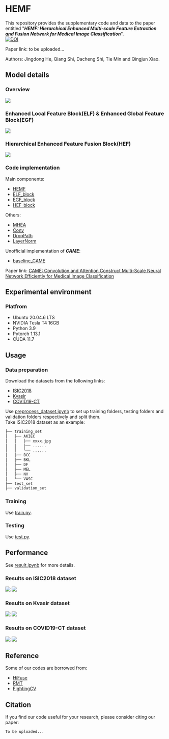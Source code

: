 # HEMF
This repository provides the supplementary code and data to the paper entitled "***HEMF: Hierarchical Enhanced Multi-scale Feature Extraction and Fusion Network for Medical Image Classification***".  
[![DOI](https://zenodo.org/badge/936590943.svg)](https://doi.org/10.5281/zenodo.15163138)

Paper link: to be uploaded...  

Authors: Jingdong He, Qiang Shi, Dacheng Shi, Tie Min and Qingjun Xiao.

## Model details
### Overview
![](./images/overview.png)
### Enhanced Local Feature Block(ELF) & Enhanced Global Feature Block(EGF)
![](./images/ELF&EGF.png)
### Hierarchical Enhanced Feature Fusion Block(HEF)
![](./images/HEF.png)
### Code implementation
Main components:  
* [HEMF](./main_model.py)
* [ELF_block](./ELF_block.py)
* [EGF_block](./EGF_block.py)
* [HEF_block](./HEF_block.py)

Others:  
* [MHEA](./MHEA.py)
* [Conv](./Conv.py)
* [DropPath](./DropPath.py)
* [LayerNorm](./LayerNorm.py)

Unofficial implementation of ***CAME***:  

* [baseline_CAME](./baseline_CAME)  

Paper link:  [CAME: Convolution and Attention Construct Multi-Scale Neural Network Efficiently for Medical Image Classification](https://ieeexplore.ieee.org/abstract/document/10394558)

## Experimental environment
### Platfrom
* Ubuntu 20.04.6 LTS
* NVIDIA Tesla T4 16GB
* Python 3.9
* Pytorch 1.13.1
* CUDA 11.7

## Usage
### Data preparation
Download the datasets from the following links:
* [ISIC2018](https://challenge.isic-archive.com/data/#2018)
* [Kvasir](https://datasets.simula.no/kvasir/)
* [COVID19-CT](https://www.kaggle.com/datasets/luisblanche/covidct?resource=download)  

Use [preprocess_dataset.ipynb](./preprocess_dataset.ipynb) to set up training folders, testing folders and validation folders respectively and split them.  
Take ISIC2018 dataset as an example:  

```bash
├── training_set
│   ├── AKIEC
│   │   ├── xxxx.jpg
│   │   ├── ......
│   │   └── ......
│   ├── BCC
│   ├── BKL
│   ├── DF
│   ├── MEL
│   ├── NV
│   └── VASC
├── test_set
├── validation_set
```

### Training
Use [train.py](./train.py).
### Testing
Use [test.py](./test.py).

## Performance
See [result.ipynb](./result.ipynb) for more details.
### Results on ISIC2018 dataset
![](./images/confusion_matrix_ISIC2018.svg)
![](./images/roc_curves_ISIC2018.svg)
### Results on Kvasir dataset
![](./images/confusion_matrix_Kvasir.svg)
![](./images/roc_curves_Kvasir.svg)
### Results on COVID19-CT dataset
![](./images/confusion_matrix_COVID19-CT.svg)
![](./images/roc_curves_COVID19-CT.svg)

## Reference
Some of our codes are borrowed from:
* [HiFuse](https://github.com/huoxiangzuo/HiFuse)
* [RMT](https://github.com/qhfan/RMT)
* [FightingCV](https://github.com/xmu-xiaoma666/External-Attention-pytorch)

## Citation
If you find our code useful for your research, please consider citing our paper:  
```bash
To be uploaded...
```

